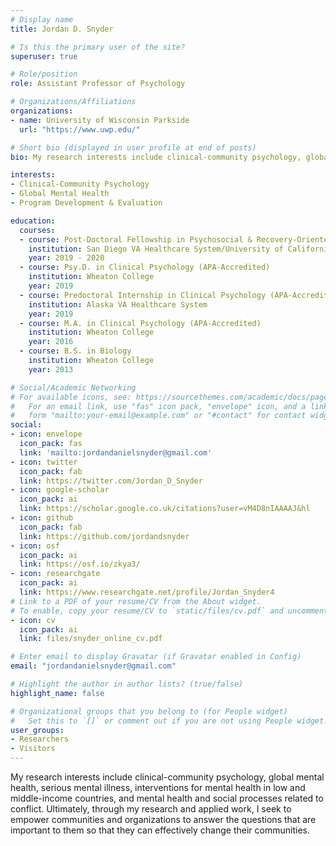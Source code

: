 ```yaml
---
# Display name
title: Jordan D. Snyder

# Is this the primary user of the site?
superuser: true

# Role/position
role: Assistant Professor of Psychology

# Organizations/Affiliations
organizations:
- name: University of Wisconsin Parkside
  url: "https://www.uwp.edu/"

# Short bio (displayed in user profile at end of posts)
bio: My research interests include clinical-community psychology, global mental health, serious mental illness, interventions for mental health in low and middle-income countries, and mental health and social processes related to conflict. 

interests:
- Clinical-Community Psychology
- Global Mental Health
- Program Development & Evaluation

education:
  courses:
  - course: Post-Doctoral Fellowship in Psychosocial & Recovery-Oriented Services
    institution: San Diego VA Healthcare System/University of California, San Diego (UCSD) (APA-Accredited)
    year: 2019 - 2020
  - course: Psy.D. in Clinical Psychology (APA-Accredited)
    institution: Wheaton College
    year: 2019
  - course: Predoctoral Internship in Clinical Psychology (APA-Accredited)
    institution: Alaska VA Healthcare System
    year: 2019
  - course: M.A. in Clinical Psychology (APA-Accredited)
    institution: Wheaton College
    year: 2016
  - course: B.S. in Biology
    institution: Wheaton College
    year: 2013

# Social/Academic Networking
# For available icons, see: https://sourcethemes.com/academic/docs/page-builder/#icons
#   For an email link, use "fas" icon pack, "envelope" icon, and a link in the
#   form "mailto:your-email@example.com" or "#contact" for contact widget.
social:
- icon: envelope
  icon_pack: fas
  link: 'mailto:jordandanielsnyder@gmail.com'
- icon: twitter
  icon_pack: fab
  link: https://twitter.com/Jordan_D_Snyder
- icon: google-scholar
  icon_pack: ai
  link: https://scholar.google.co.uk/citations?user=vM4D8nIAAAAJ&hl
- icon: github
  icon_pack: fab
  link: https://github.com/jordandsnyder
- icon: osf
  icon_pack: ai
  link: https://osf.io/zkya3/    
- icon: researchgate
  icon_pack: ai
  link: https://www.researchgate.net/profile/Jordan_Snyder4
# Link to a PDF of your resume/CV from the About widget.
# To enable, copy your resume/CV to `static/files/cv.pdf` and uncomment the lines below.
- icon: cv
  icon_pack: ai
  link: files/snyder_online_cv.pdf

# Enter email to display Gravatar (if Gravatar enabled in Config)
email: "jordandanielsnyder@gmail.com"

# Highlight the author in author lists? (true/false)
highlight_name: false

# Organizational groups that you belong to (for People widget)
#   Set this to `[]` or comment out if you are not using People widget.
user_groups:
- Researchers
- Visitors
---
```


My research interests include clinical-community psychology, global mental health, serious mental illness, interventions for mental health in low and middle-income countries, and mental health and social processes related to conflict. Ultimately, through my research and applied work, I seek to empower communities and organizations to answer the questions that are important to them so that they can effectively change their communities.
